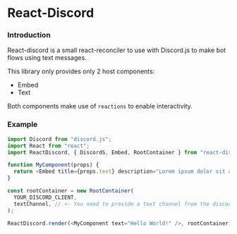 # React-Discord

### Introduction

React-discord is a small react-reconciler to use with Discord.js to make bot flows using text messages.

This library only provides only 2 host components:

- Embed
- Text

Both components make use of `reactions` to enable interactivity.

### Example

```typescript
import Discord from "discord.js";
import React from "react";
import ReactDiscord, { DiscordS, Embed, RootContainer } from "react-discord";

function MyComponent(props) {
  return <Embed title={props.text} description="Lorem ipsum dolor sit amet" />;
}

const rootContainer = new RootContainer(
  YOUR_DISCORD_CLIENT,
  textChannel, // <- You need to provide a text channel from the discord.js library
);

ReactDiscord.render(<MyComponent text="Hello World!" />, rootContainer);
```
